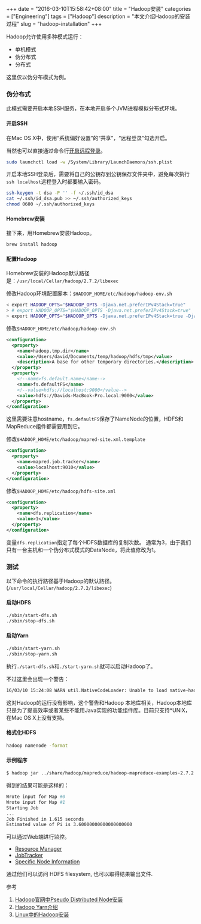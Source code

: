 +++
date = "2016-03-10T15:58:42+08:00"
title = "Hadoop安装"
categories = ["Engineering"]
tags = ["Hadoop"]
description = "本文介绍Hadoop的安装过程"
slug = "hadoop-installation"
+++

Hadoop允许使用多种模式运行：

* 单机模式
* 伪分布式
* 分布式

这里仅以伪分布模式为例。

### 伪分布式

此模式需要开启本地SSH服务，在本地开启多个JVM进程模拟分布式环境。

#### 开启SSH

在Mac OS X中，使用“系统偏好设置”的“共享”，“远程登录”勾选开启。

当然也可以直接通过命令行[开启远程登录](/blog/system-macos-admin/)。

```bash
sudo launchctl load -w /System/Library/LaunchDaemons/ssh.plist
```

开启本地SSH登录后，需要将自己的公钥存到公钥保存文件夹中，避免每次执行`ssh localhost`远程登入时都要输入密码。

```bash
ssh-keygen -t dsa -P '' -f ~/.ssh/id_dsa
cat ~/.ssh/id_dsa.pub >> ~/.ssh/authorized_keys
chmod 0600 ~/.ssh/authorized_keys
```

#### Homebrew安装

接下来，用Homebrew安装Hadoop。

```bash
brew install hadoop
```

#### 配置Hadoop

Homebrew安装的Hadoop默认路径是：`/usr/local/Cellar/hadoop/2.7.2/libexec`

修改Hadoop环境配置脚本：`$HADOOP_HOME/etc/hadoop/hadoop-env.sh`

```bash
< export HADOOP_OPTS="$HADOOP_OPTS -Djava.net.preferIPv4Stack=true"
> # export HADOOP_OPTS="$HADOOP_OPTS -Djava.net.preferIPv4Stack=true"
> export HADOOP_OPTS="$HADOOP_OPTS -Djava.net.preferIPv4Stack=true -Djava.security.krb5.realm= -Djava.security.krb5.kdc="
```

修改`$HADOOP_HOME/etc/hadoop/hadoop-env.sh`

```xml
<configuration>
  <property>
    <name>hadoop.tmp.dir</name>
    <value>/Users/david/Documents/temp/hadoop/hdfs/tmp</value>
    <description>A base for other temporary directories.</description>
  </property>
  <property>
    <!--name>fs.default.name</name-->
    <name>fs.defaultFS</name>
    <!--value>hdfs://localhost:9000</value-->
    <value>hdfs://Davids-MacBook-Pro.local:9000</value>
  </property>
</configuration>
```

这里需要注意hostname，`fs.defaultFS`保存了NameNode的位置，HDFS和MapReduce组件都需要用到它。

修改`$HADOOP_HOME/etc/hadoop/mapred-site.xml.template`

```xml
<configuration>
  <property>
    <name>mapred.job.tracker</name>
    <value>localhost:9010</value>
  </property>
</configuration>
```

修改`$HADOOP_HOME/etc/hadoop/hdfs-site.xml`

```xml
<configuration>
  <property>
    <name>dfs.replication</name>
    <value>1</value>
  </property>
</configuration>
```

变量`dfs.replication`指定了每个HDFS数据库的复制次数。 通常为3，由于我们只有一台主机和一个伪分布式模式的DataNode，将此值修改为1。

### 测试

以下命令的执行路径基于Hadoop的默认路径。(`/usr/local/Cellar/hadoop/2.7.2/libexec`)

#### 启动HDFS

```bash
./sbin/start-dfs.sh
./sbin/stop-dfs.sh
```

#### 启动Yarn

```bash
./sbin/start-yarn.sh
./sbin/stop-yarn.sh
```

执行`./start-dfs.sh`和`./start-yarn.sh`就可以启动Hadoop了。

不过这里会出现一个警告：

```bash
16/03/10 15:24:08 WARN util.NativeCodeLoader: Unable to load native-hadoop library for your platform... using builtin-java classes where applicable
```

这对Hadoop的运行没有影响，这个警告和Hadoop 本地库相关，Hadoop本地库只是为了提高效率或者某些不能用Java实现的功能组件库。目前只支持*UNIX，在Mac OS X上没有支持。

#### 格式化HDFS

```bash
hadoop namenode -format
```

#### 示例程序

```bash
$ hadoop jar ../share/hadoop/mapreduce/hadoop-mapreduce-examples-2.7.2.jar pi 2 5
```

得到的结果可能是这样的：

```bash
Wrote input for Map #0
Wrote input for Map #1
Starting Job
...
Job Finished in 1.615 seconds
Estimated value of Pi is 3.60000000000000000000
```

可以通过Web端进行监控。

* [Resource Manager](http://localhost:50070)
* [JobTracker](http://localhost:8088)
* [Specific Node Information](http://localhost:8042)

通过他们可以访问 HDFS filesystem, 也可以取得结果输出文件.

参考

1. [Hadoop官网中Pseudo Distributed Node安装](https://hadoop.apache.org/docs/stable/hadoop-project-dist/hadoop-common/SingleCluster.html#Pseudo-Distributed_Operation)
2. [Hadoop Yarn介绍](http://www.uml.org.cn/sjjm/201302251.asp)
3. [Linux中的Hadoop安装](http://blog.csdn.net/ggz631047367/article/details/42426391)
